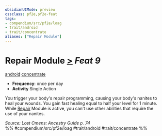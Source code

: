```yaml
---
obsidianUIMode: preview
cssclass: pf2e,pf2e-feat
tags:
- compendium/src/pf2e/loag
- trait/android
- trait/concentrate
aliases: ["Repair Module"]
---
```

# Repair Module  [>](chapter-9-playing-the-game.md#Actions "Single Action") *Feat 9*  
[android](android-loag.md "Android Ancestry & Heritage Trait")  [concentrate](concentrate.md "Concentrate Action & Ability Trait")  

- **Frequency**: once per day
- **Activity** Single Action

You trigger your body's repair programming, causing your body's nanites to heal your wounds. You gain fast healing equal to half your level for 1 minute. While [Repair](repair.md) Module is active, you can't use other abilities that require the use of your nanites.

*Source: Lost Omens: Ancestry Guide p. 74*  
%% #compendium/src/pf2e/loag #trait/android #trait/concentrate %%
